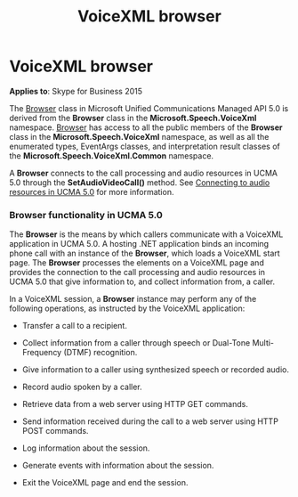 ﻿---
title: VoiceXML browser
TOCTitle: VoiceXML browser
ms:assetid: ae93b7b5-3bc4-40a6-bf01-ed80182003b5
ms:mtpsurl: https://msdn.microsoft.com/en-us/library/Dn466125(v=office.16)
ms:contentKeyID: 65240066
ms.date: 07/27/2015
mtps_version: v=office.16
---

# VoiceXML browser


**Applies to**: Skype for Business 2015

The [Browser](https://msdn.microsoft.com/en-us/library/gg452712\(v=office.16\)) class in Microsoft Unified Communications Managed API 5.0 is derived from the **Browser** class in the **Microsoft.Speech.VoiceXml** namespace. [Browser](https://msdn.microsoft.com/en-us/library/gg452712\(v=office.16\)) has access to all the public members of the **Browser** class in the **Microsoft.Speech.VoiceXml** namespace, as well as all the enumerated types, EventArgs classes, and interpretation result classes of the **Microsoft.Speech.VoiceXml.Common** namespace.

A **Browser** connects to the call processing and audio resources in UCMA 5.0 through the **SetAudioVideoCall()** method. See [Connecting to audio resources in UCMA 5.0](connecting-to-audio-resources-in-ucma-5-0.md) for more information.

### Browser functionality in UCMA 5.0

The **Browser** is the means by which callers communicate with a VoiceXML application in UCMA 5.0. A hosting .NET application binds an incoming phone call with an instance of the **Browser**, which loads a VoiceXML start page. The **Browser** processes the elements on a VoiceXML page and provides the connection to the call processing and audio resources in UCMA 5.0 that give information to, and collect information from, a caller.

In a VoiceXML session, a **Browser** instance may perform any of the following operations, as instructed by the VoiceXML application:

  - Transfer a call to a recipient.

  - Collect information from a caller through speech or Dual-Tone Multi-Frequency (DTMF) recognition.

  - Give information to a caller using synthesized speech or recorded audio.

  - Record audio spoken by a caller.

  - Retrieve data from a web server using HTTP GET commands.

  - Send information received during the call to a web server using HTTP POST commands.

  - Log information about the session.

  - Generate events with information about the session.

  - Exit the VoiceXML page and end the session.

